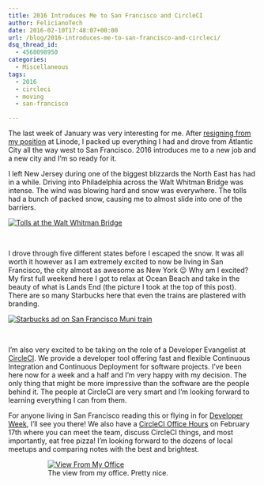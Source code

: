 ```yaml
---
title: 2016 Introduces Me to San Francisco and CircleCI
author: FelicianoTech
date: 2016-02-10T17:48:07+00:00
url: /blog/2016-introduces-me-to-san-francisco-and-circleci/
dsq_thread_id:
  - 4568098950
categories:
  - Miscellaneous
tags:
  - 2016
  - circleci
  - moving
  - san-francisco

---
```

The last week of January was very interesting for me. After <a href="https://feliciano.tech/blog/leaving-linode-best-job-ive-yet/" target="_blank">resigning from my position</a> at Linode, I packed up everything I had and drove from Atlantic City all the way west to San Francisco. 2016 introduces me to a new job and a new city and I&#8217;m so ready for it.<!--more-->

I left New Jersey during one of the biggest blizzards the North East has had in a while. Driving into Philadelphia across the Walt Whitman Bridge was intense. The wind was blowing hard and snow was everywhere. The tolls had a bunch of packed snow, causing me to almost slide into one of the barriers.

<a href="https://i1.wp.com/feliciano.tech/wp-content/uploads/2016/02/IMG_20160123_161931.jpg?ssl=1" rel="attachment wp-att-1248"><img class="aligncenter size-medium wp-image-1248" src="https://i1.wp.com/feliciano.tech/wp-content/uploads/2016/02/IMG_20160123_161931.jpg?resize=600%2C450&#038;ssl=1" alt="Tolls at the Walt Whitman Bridge" srcset="https://i1.wp.com/feliciano.tech/wp-content/uploads/2016/02/IMG_20160123_161931.jpg?resize=600%2C450&ssl=1 600w, https://i1.wp.com/feliciano.tech/wp-content/uploads/2016/02/IMG_20160123_161931.jpg?resize=768%2C576&ssl=1 768w, https://i1.wp.com/feliciano.tech/wp-content/uploads/2016/02/IMG_20160123_161931.jpg?w=1280&ssl=1 1280w, https://i1.wp.com/feliciano.tech/wp-content/uploads/2016/02/IMG_20160123_161931.jpg?w=1920&ssl=1 1920w" sizes="(max-width: 600px) 100vw, 600px" data-recalc-dims="1" /></a>

&nbsp;

I drove through five different states before I escaped the snow. It was all worth it however as I am extremely excited to now be living in San Francisco, the city almost as awesome as New York 😉 Why am I excited? My first full weekend here I got to relax at Ocean Beach and take in the beauty of what is Lands End (the picture I took at the top of this post). There are so many Starbucks here that even the trains are plastered with branding.

<a href="https://i0.wp.com/feliciano.tech/wp-content/uploads/2016/02/IMG_20160204_222732.jpg?ssl=1" rel="attachment wp-att-1256"><img class="aligncenter size-medium wp-image-1256" src="https://i0.wp.com/feliciano.tech/wp-content/uploads/2016/02/IMG_20160204_222732.jpg?resize=600%2C450&#038;ssl=1" alt="Starbucks ad on San Francisco Muni train" srcset="https://i0.wp.com/feliciano.tech/wp-content/uploads/2016/02/IMG_20160204_222732.jpg?resize=600%2C450&ssl=1 600w, https://i0.wp.com/feliciano.tech/wp-content/uploads/2016/02/IMG_20160204_222732.jpg?resize=768%2C576&ssl=1 768w, https://i0.wp.com/feliciano.tech/wp-content/uploads/2016/02/IMG_20160204_222732.jpg?w=1280&ssl=1 1280w, https://i0.wp.com/feliciano.tech/wp-content/uploads/2016/02/IMG_20160204_222732.jpg?w=1920&ssl=1 1920w" sizes="(max-width: 600px) 100vw, 600px" data-recalc-dims="1" /></a>

&nbsp;

I&#8217;m also very excited to be taking on the role of a Developer Evangelist at <a href="https://circleci.com" target="_blank">CircleCI</a>. We provide a developer tool offering fast and flexible Continuous Integration and Continuous Deployment for software projects. I&#8217;ve been here now for a week and a half and I&#8217;m very happy with my decision. The only thing that might be more impressive than the software are the people behind it. The people at CircleCI are very smart and I&#8217;m looking forward to learning everything I can from them.

For anyone living in San Francisco reading this or flying in for <a href="http://www.developerweek.com/" target="_blank">Developer Week</a>, I&#8217;ll see you there! We also have a <a href="http://www.meetup.com/CircleCI-Office-Hours/events/228090957/" target="_blank">CircleCI Office Hours</a> on February 17th where you can meet the team, discuss CircleCI things, and most importantly, eat free pizza! I&#8217;m looking forward to the dozens of local meetups and comparing notes with the best and brightest.<figure id="attachment_1264" style="width: 600px" class="wp-caption aligncenter">

<figure><a href="https://i1.wp.com/feliciano.tech/wp-content/uploads/2016/02/IMG_20160201_130505.jpg?ssl=1" rel="attachment wp-att-1264"><img class="wp-image-1264 size-medium" src="https://i1.wp.com/feliciano.tech/wp-content/uploads/2016/02/IMG_20160201_130505.jpg?resize=600%2C450&#038;ssl=1" alt="View From My Office" srcset="https://i1.wp.com/feliciano.tech/wp-content/uploads/2016/02/IMG_20160201_130505.jpg?resize=600%2C450&ssl=1 600w, https://i1.wp.com/feliciano.tech/wp-content/uploads/2016/02/IMG_20160201_130505.jpg?resize=768%2C576&ssl=1 768w, https://i1.wp.com/feliciano.tech/wp-content/uploads/2016/02/IMG_20160201_130505.jpg?w=1280&ssl=1 1280w, https://i1.wp.com/feliciano.tech/wp-content/uploads/2016/02/IMG_20160201_130505.jpg?w=1920&ssl=1 1920w" sizes="(max-width: 600px) 100vw, 600px" data-recalc-dims="1" /></a><figcaption class="wp-caption-text">The view from my office. Pretty nice.</figcaption></figure>

